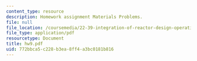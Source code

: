 ```yaml
---
content_type: resource
description: Homework assignment Materials Problems.
file: null
file_location: /coursemedia/22-39-integration-of-reactor-design-operations-and-safety-fall-2006/772bbca5c228b3ea8ff4a3bc0181b816_hw9.pdf
file_type: application/pdf
resourcetype: Document
title: hw9.pdf
uid: 772bbca5-c228-b3ea-8ff4-a3bc0181b816
---
```


